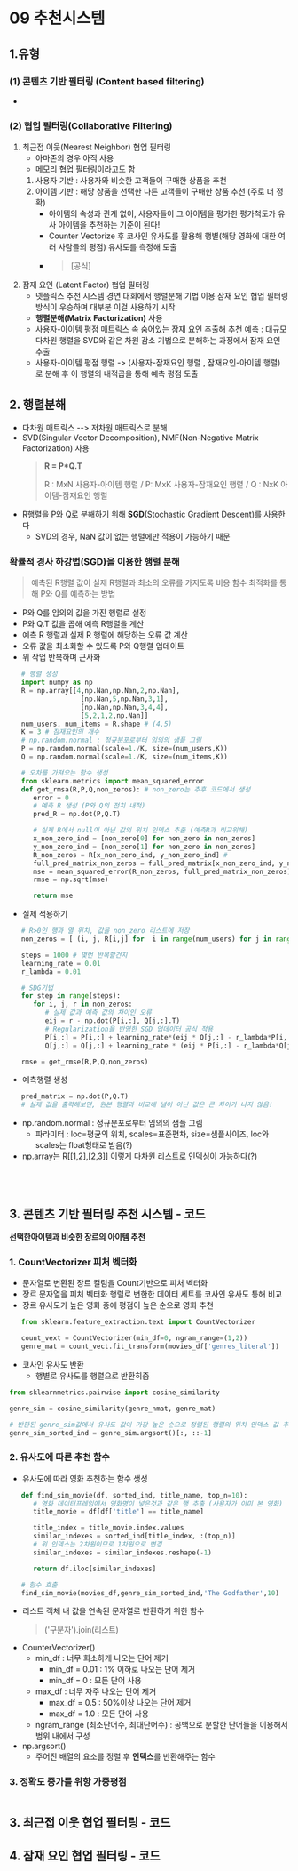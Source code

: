 # 09 추천시스템
## 1.유형
### (1) 콘텐츠 기반 필터링 (Content based filtering)
- 
### (2) 협업 필터링(Collaborative Filtering)
1. 최근접 이웃(Nearest Neighbor) 협업 필터링
   - 아마존의 경우 아직 사용 
   - 메모리 협업 필터링이라고도 함 
   1) 사용자 기반 : 사용자와 비슷한 고객들이 구매한 상품을 추천
   2) 아이템 기반 : 해당 상품을 선택한 다른 고객들이 구매한 상품 추천 (주로 더 정확)
      - 아이템의 속성과 관계 없이, 사용자들이 그 아이템을 평가한 평가척도가 유사 아이템을 추천하는 기준이 된다!
      - Counter Vectorize 후 코사인 유사도를 활용해 행별(해당 영화에 대한 여러 사람들의 평점) 유사도를 측정해 도출 
      - > [공식]
2. 잠재 요인 (Latent Factor) 협업 필터링 
   - 넷플릭스 추천 시스템 경연 대회에서 행렬분해 기법 이용 잠재 요인 협업 필터링 방식이 우승하며 대부분 이걸 사용하기 시작 
   - **행렬분해(Matrix Factorization)** 사용
   - 사용자-아이템 평점 매트릭스 속 숨어있는 잠재 요인 추출해 추천 예측 : 대규모 다차원 행렬을 SVD와 같은 차원 감소 기법으로 분해하는 과정에서 잠재 요인 추출 
   - 사용자-아이템 평점 행렬 -> (사용자-잠재요인 행렬 , 잠재요인-아이템 행렬) 로 분해 후 이 행렬의 내적곱을 통해 예측 평점 도출 
## 2. 행렬분해
- 다차원 매트릭스 --> 저차원 매트릭스로 분해 
- SVD(Singular Vector Decomposition), NMF(Non-Negative Matrix Factorization) 사용
   > **R = P*Q.T**
   > 
   > R : MxN 사용자-아이템 행렬 / P: MxK 사용자-잠재요인 행렬 / Q : NxK 아이템-잠재요인 행렬
- R행렬을 P와 Q로 분해하기 위해 **SGD**(Stochastic Gradient Descent)를 사용한다
  - SVD의 경우, NaN 값이 없는 행렬에만 적용이 가능하기 때문 
### 확률적 경사 하강법(SGD)을 이용한 행렬 분해
> 예측된 R행렬 값이 실제 R행렬과 최소의 오류를 가지도록 비용 함수 최적화를 통해 P와 Q를 예측하는 방법
- P와 Q를 임의의 값을 가진 행렬로 설정
- P와 Q.T 값을 곱해 예측 R행렬을 계산
- 예측 R 행렬과 실제 R 행렬에 해당하는 오류 값 계산 
- 오류 값을 최소화할 수 있도록 P와 Q행렬 업데이트
- 위 작업 반복하며 근사화
```python
   # 행렬 생성
   import numpy as np
   R = np.array[[4,np.Nan,np.Nan,2,np.Nan],
                  [np.Nan,5,np.Nan,3,1],
                  [np.Nan,np.Nan,3,4,4],
                  [5,2,1,2,np.Nan]]
   num_users, num_items = R.shape # (4,5)
   K = 3 # 잠재요인의 개수 
   # np.random.normal : 정규분포로부터 임의의 샘플 그림
   P = np.random.normal(scale=1./K, size=(num_users,K))
   Q = np.random.normal(scale=1./K, size=(num_items,K))

   # 오차를 가져오는 함수 생성
   from sklearn.metrics import mean_squared_error
   def get_rmsa(R,P,Q,non_zeros): # non_zero는 추후 코드에서 생성
      error = 0
      # 예측 R 생성 (P와 Q의 전치 내적)
      pred_R = np.dot(P,Q.T)

      # 실제 R에서 null이 아닌 값의 위치 인덱스 추출 (예측R과 비교위해)
      x_non_zero_ind = [non_zero[0] for non_zero in non_zeros]
      y_non_zero_ind = [non_zero[1] for non_zero in non_zeros]
      R_non_zeros = R[x_non_zero_ind, y_non_zero_ind] #
      full_pred_matrix_non_zeros = full_pred_matrix[x_non_zero_ind, y_non_zero_ind]
      mse = mean_squared_error(R_non_zeros, full_pred_matrix_non_zeros)
      rmse = np.sqrt(mse)

      return mse

```
- 실제 적용하기 
```python
   # R>0인 행과 열 위치, 값을 non_zero 리스트에 저장 
   non_zeros = [ (i, j, R[i,j] for  i in range(num_users) for j in range(num_items) if R[i,j] > 0 )]

   steps = 1000 # 몇번 반복할건지
   learning_rate = 0.01
   r_lambda = 0.01

   # SDG기법 
   for step in range(steps):
      for i, j, r in non_zeros:
         # 실제 값과 예측 값의 차이인 오류 
         eij = r - np.dot(P[i,:], Q[j,:].T)
         # Regularization을 반영한 SGD 업데이터 공식 적용
         P[i,:] = P[i,:] + learning_rate*(eij * Q[j,:] - r_lambda*P[i,:])
         Q[j,:] = Q[j,:] + learning_rate * (eij * P[i,:] - r_lambda*Q[j,:])

   rmse = get_rmse(R,P,Q,non_zeros)
```
- 예측행렬 생성 
```python
   pred_matrix = np.dot(P,Q.T)
   # 실제 값을 출력해보면, 원본 행렬과 비교해 널이 아닌 값은 큰 차이가 나지 않음! 
```
- np.random.normal : 정규분포로부터 임의의 샘플 그림
  - 파라미터 : loc=평균의 위치, scales=표준편차, size=샘플사이즈, loc와 scales는 float형태로 받음(?)
- np.array는 R[[1,2],[2,3]] 이렇게 다차원 리스트로 인덱싱이 가능하다(?)
<br>
<br>

## 3. 콘텐츠 기반 필터링 추천 시스템 - 코드
**선택한아이템과 비슷한 장르의 아이템 추천**
### 1. CountVectorizer 피처 벡터화
- 문자열로 변환된 장르 컬럼을  Count기반으로 피처 벡터화
- 장르 문자열을 피처 벡터화 행렬로 변한한 데이터 세트를 코사인 유사도 통해 비교 
- 장르 유사도가 높은 영화 중에 평점이 높은 순으로 영화 추천 
```python
   from sklearn.feature_extraction.text import CountVectorizer

   count_vext = CountVectorizer(min_df=0, ngram_range=(1,2))
   genre_mat = count_vect.fit_transform(movies_df['genres_literal'])
```
- 코사인 유사도 반환
  - 행별로 유사도를 행렬으로 반환히줌 
```python
from sklearnmetrics.pairwise import cosine_similarity

genre_sim = cosine_similarity(genre_nmat, genre_mat)

# 반환된 genre_sim값에서 유사도 값이 가장 높은 순으로 정렬된 행렬의 위치 인덱스 값 추출
genre_sim_sorted_ind = genre_sim.argsort()[:, ::-1]


```
### 2. 유사도에 따른 추천 함수
- 유사도에 따라 영화 추천하는 함수 생성
```python
   def find_sim_movie(df, sorted_ind, title_name, top_n=10):
      # 영화 데이터프레임에서 영화명이 넣은것과 같은 행 추출 (사용자가 이미 본 영화)
      title_movie = df[df['title'] == title_name]

      title_index = title_movie.index.values
      similar_indexes = sorted_ind[title_index, :(top_n)]
      # 위 인덱스는 2차원이므로 1차원으로 변경
      similar_indexes = similar_indexes.reshape(-1)

      return df.iloc[similar_indexes]

   # 함수 호출
   find_sim_movie(movies_df,genre_sim_sorted_ind,'The Godfather',10)
``` 
- 리스트 객체 내 값을 연속된 문자열로 반환하기 위한 함수
  > ('구분자').join(리스트)
- CounterVectorizer()
  - min_df : 너무 희소하게 나오는 단어 제거
    - min_df = 0.01 : 1% 이하로 나오는 단어 제거 
    - min_df = 0 : 모든 단어 사용
  - max_df : 너무 자주 나오는 단어 제거
    - max_df = 0.5 : 50%이상 나오는 단어 제거
    - max_df = 1.0 : 모든 단어 사용
  - ngram_range (최소단어수, 최대단어수) : 공백으로 분할한 단어들을 이용해서 범위 내에서 구성 
- np.argsort()
  - 주어진 배열의 요소를 정렬 후 **인덱스**를 반환해주는 함수 

### 3. 정확도 증가를 위항 가중평점
```python

```
## 3. 최근접 이웃 협업 필터링 - 코드
## 4. 잠재 요인 협업 필터링 - 코드
